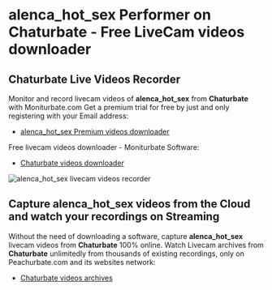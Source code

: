 # alenca_hot_sex Performer on Chaturbate - Free LiveCam videos downloader

## Chaturbate Live Videos Recorder

Monitor and record livecam videos of **alenca_hot_sex** from **Chaturbate** with Moniturbate.com
Get a premium trial for free by just and only registering with your Email address:
* [alenca_hot_sex Premium videos downloader](https://moniturbate.com/request-demo-licence-key.html)

Free livecam videos downloader - Moniturbate Software:
* [Chaturbate videos downloader](https://moniturbate.com/moniturbate-download-software.html)

![alenca_hot_sex livecam videos recorder](https://peachurnet.com/templates/moniturbate-software.png)


## Capture alenca_hot_sex videos from the Cloud and watch your recordings on Streaming

Without the need of downloading a software, capture **alenca_hot_sex** livecam videos from **Chaturbate** 100% online.
Watch Livecam archives from **Chaturbate** unlimitedly from thousands of existing recordings, only on Peachurbate.com and its websites network:
* [Chaturbate videos archives](https://peachurnet.com/)